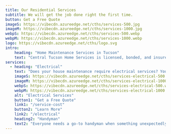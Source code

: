 ```yaml
---
title: Our Residential Services
subtitle: We will get the job done right the first time.
button: Get a Free Quote
imageS: https://vibecdn.azureedge.net/cths/services-500.jpg
imageM: https://vibecdn.azureedge.net/cths/services-1000.jpg
webpS: https://vibecdn.azureedge.net/cths/services-500.webp
webpM: https://vibecdn.azureedge.net/cths/services-1000.webp
logo: https://vibecdn.azureedge.net/cths/logo.svg
intro:
    heading: "Home Maintenance Services in Tucson"
    text: "Central Tucson Home Services is licensed, bonded, and insured in electrical services. We also provide local handyman services for nearly anything life throws at you!"
services:
  - heading: "Electrical"
    text: "Does your house maintenance require electrical services? You have come to the right place! Our group of experienced electricians is capable of providing a long list of electrical work. From hanging a chandelier to relocating an electrical outlet, no job is too big or small for our team."
    imageS: https://vibecdn.azureedge.net/cths/services-electrical-500.jpg
    imageM: https://vibecdn.azureedge.net/cths/services-electrical-1000.jpg
    webpS: https://vibecdn.azureedge.net/cths/services-electrical-500.webp
    webpM: https://vibecdn.azureedge.net/cths/services-electrical-1000.webp
    alt: "Electrical Services"
    button1: "Get a Free Quote"
    link1: "/service-cost"
    button2: "Learn More"
    link2: "/electrical"
    heading2: "Handyman"
    text2: "Everyone needs a go-to handyman when something unexpectedly breaks or a home project becomes too challenging. From fixing wheelchairs to moving belongs, we're open to taking on almost any home service request to make your life easier. Just let us know how we can help!"
---
```




